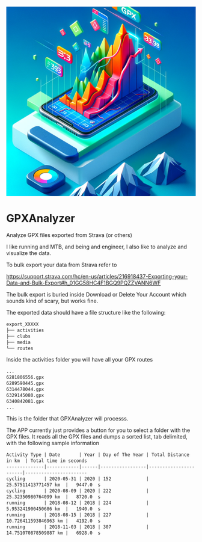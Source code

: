 ![GPXAnalyzer](gpxAnalyze.png)
# GPXAnalyzer
Analyze GPX files exported from Strava (or others)

I like running and MTB, and being and engineer, I also like to analyze and visualize the data.

To bulk export your data from Strava refer to

https://support.strava.com/hc/en-us/articles/216918437-Exporting-your-Data-and-Bulk-Export#h_01GG58HC4F1BGQ9PQZZVANN6WF

The bulk export is buried inside Download or Delete Your Account which sounds kind of scary, but works fine.

The exported data should have a file structure like the following:

```
export_XXXXX
├── activities
├── clubs
├── media
└── routes
```

Inside the activities folder you will have all your GPX routes
```
...
6281806556.gpx
6289590445.gpx
6314478044.gpx
6329145080.gpx
6340842081.gpx
...
```

This is the folder that GPXAnalyzer will processs.

The APP currently just provides a button for you to select a folder with the GPX files.
It reads all the GPX files and dumps a sorted list, tab delimited, with the following sample information

```
Activity Type | Date       | Year | Day of The Year | Total Distance in km  | Total time in seconds
--------------|------------|------|-----------------|-----------------------|-----------------------
cycling	      | 2020-05-31 | 2020 | 152             | 25.57511413771457 km  |	9447.0	s
cycling	      | 2020-08-09 | 2020 | 222	            | 25.32350980764099	km  |	8720.0	s
running	      | 2018-08-12 | 2018 | 224             | 5.953241900450686 km  |	1940.0	s
running	      | 2018-08-15 | 2018 | 227	            | 10.726411593846963 km |	4192.0	s
running	      | 2018-11-03 | 2018 | 307	            | 14.751070878509887 km |	6928.0	s
```









